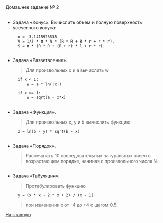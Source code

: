 ##
Домашнее задание № 2

##
- Задача «Конус».
    Вычислить объем и полную поверхность усеченного конуса:
    
        π =  3.1415926535
        V = 1/3 * π * h * (R * R + R * r + r * r),
        S = π * (R * R + (R + r) * l + r * r).


##
- Задача «Разветвление».
    > Для произвольных x и a вычислить w
    
        if x < 1:
            w = a * ln(|x|)
        
        if x >= 1:
            w = sqrt(a - x*x)


##
- Задача «Функция». 
    > Для произвольных x, y и b вычислить функцию:
        
        z = ln(b - y) * sqrt(b - x)

##
- Задача «Порядок». 
    > Распечатать 10 последовательных натуральных чисел в возрастающем порядке, начиная с произвольного числа N.


##
- Задача «Табуляция». 
    > Протабулировать функцию 
        
        y = (x * x - 2 * x + 2) / (x - 1)
    > при изменении x от -4 до +4 с шагом 0.5. 

[На главную](https://github.com/Vedji/Procedural_Programming_HomeWork)

